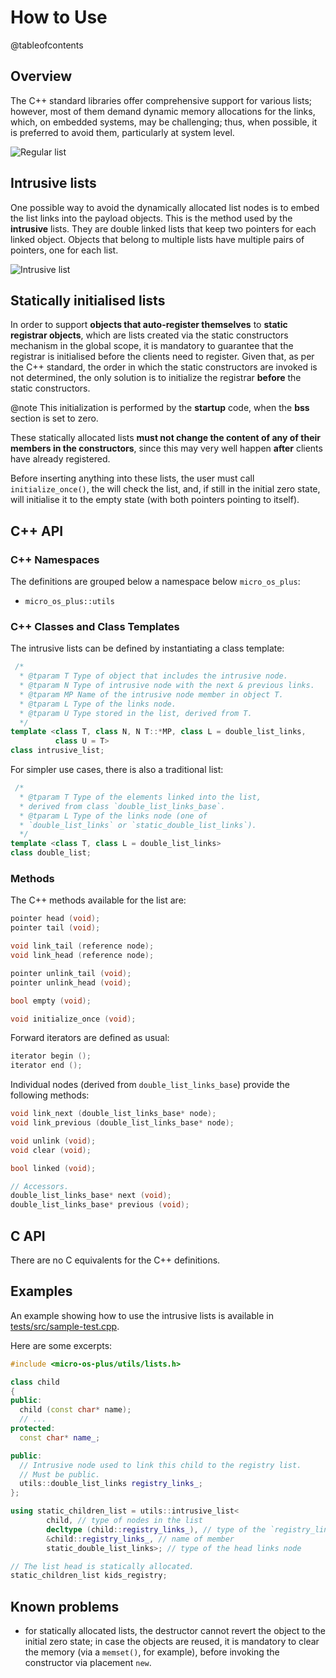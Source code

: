 
# How to Use

@tableofcontents

## Overview

The C++ standard libraries offer comprehensive support for various lists;
however, most of them demand dynamic memory allocations for the links,
which, on embedded systems, may be challenging; thus, when possible,
it is preferred to avoid them, particularly at system level.

![Regular list](regular.png)

## Intrusive lists

One possible way to avoid the dynamically allocated list nodes is
to embed the list links into the payload objects. This is the method
used by the **intrusive** lists. They are double linked lists
that keep two pointers for each linked object. Objects
that belong to multiple lists have multiple pairs of pointers, one
for each list.

![Intrusive list](intrusive.png)

## Statically initialised lists

In order to support **objects that auto-register themselves** to
**static registrar objects**, which are lists created
via the static constructors mechanism in the global scope,
it is mandatory to guarantee
that the registrar is initialised before the clients need to
register. Given that, as per the C++ standard, the order
in which the static constructors are invoked is not determined,
the only solution is to initialize the registrar
**before** the static constructors.

@note
This initialization is performed by the **startup** code,
when the **bss** section is set to zero.

These statically allocated lists **must not change the
content of any of their members in the constructors**, since this
may very well happen **after** clients have already registered.

Before inserting anything into these lists, the user must call
`initialize_once()`,
the will check the list, and, if still in the initial zero state,
will initialise
it to the empty state (with both pointers pointing to itself).

## C++ API

### C++ Namespaces

The definitions are grouped below a namespace below `micro_os_plus`:

- `micro_os_plus::utils`

### C++ Classes and Class Templates

The intrusive lists can be defined by instantiating a class template:

```cpp
 /*
  * @tparam T Type of object that includes the intrusive node.
  * @tparam N Type of intrusive node with the next & previous links.
  * @tparam MP Name of the intrusive node member in object T.
  * @tparam L Type of the links node.
  * @tparam U Type stored in the list, derived from T.
  */
template <class T, class N, N T::*MP, class L = double_list_links,
          class U = T>
class intrusive_list;
```

For simpler use cases, there is also a traditional list:

```cpp
 /*
  * @tparam T Type of the elements linked into the list,
  * derived from class `double_list_links_base`.
  * @tparam L Type of the links node (one of
  * `double_list_links` or `static_double_list_links`).
  */
template <class T, class L = double_list_links>
class double_list;
```

### Methods

The C++ methods available for the list are:

```cpp
pointer head (void);
pointer tail (void);

void link_tail (reference node);
void link_head (reference node);

pointer unlink_tail (void);
pointer unlink_head (void);

bool empty (void);

void initialize_once (void);
```

Forward iterators are defined as usual:

```cpp
iterator begin ();
iterator end ();
```

Individual nodes (derived from `double_list_links_base`) provide
the following methods:

```cpp
void link_next (double_list_links_base* node);
void link_previous (double_list_links_base* node);

void unlink (void);
void clear (void);

bool linked (void);

// Accessors.
double_list_links_base* next (void);
double_list_links_base* previous (void);
```

## C API

There are no C equivalents for the C++ definitions.

## Examples

An example showing how to use the intrusive lists is available in
[tests/src/sample-test.cpp](tests/src/sample-test.cpp).

Here are some excerpts:

```cpp
#include <micro-os-plus/utils/lists.h>

class child
{
public:
  child (const char* name);
  // ...
protected:
  const char* name_;

public:
  // Intrusive node used to link this child to the registry list.
  // Must be public.
  utils::double_list_links registry_links_;
};

using static_children_list = utils::intrusive_list<
        child, // type of nodes in the list
        decltype (child::registry_links_), // type of the `registry_links_` member
        &child::registry_links_, // name of member
        static_double_list_links>; // type of the head links node

// The list head is statically allocated.
static_children_list kids_registry;
```

## Known problems

- for statically allocated lists, the destructor cannot revert the
object to the initial zero state; in case the objects are reused, it is
mandatory to clear the memory (via a `memset()`, for example),
before invoking the constructor via placement `new`.
